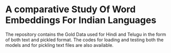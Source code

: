 # A comparative Study Of Word Embeddings For Indian Languages

The repository contains the Gold Data used for Hindi and Telugu in the form of both text and pickled format. The codes for loading and testing both the models and for pickling text files are also available.


